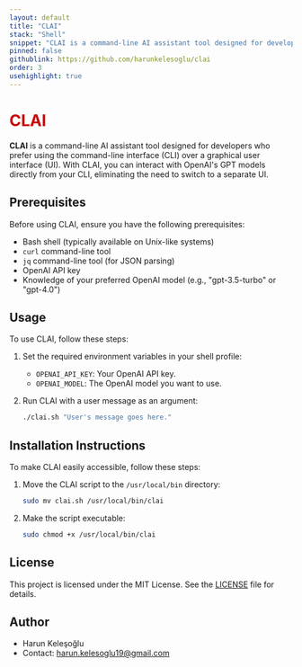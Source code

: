 ```yaml
---
layout: default
title: "CLAI"
stack: "Shell"
snippet: "CLAI is a command-line AI assistant tool designed for developers who prefer using the command-line interface (CLI) over a graphical user interface (UI)"
pinned: false
githublink: https://github.com/harunkelesoglu/clai
order: 3
usehighlight: true
---
```


<h1 style="color: #cc0000" class="venenosa">CLAI</h1> 

**CLAI** is a command-line AI assistant tool designed for developers who prefer using the command-line interface (CLI) over a graphical user interface (UI). With CLAI, you can interact with OpenAI's GPT models directly from your CLI, eliminating the need to switch to a separate UI.

## Prerequisites

Before using CLAI, ensure you have the following prerequisites:

- Bash shell (typically available on Unix-like systems)
- `curl` command-line tool
- `jq` command-line tool (for JSON parsing)
- OpenAI API key
- Knowledge of your preferred OpenAI model (e.g., "gpt-3.5-turbo" or "gpt-4.0")

## Usage

To use CLAI, follow these steps:

1. Set the required environment variables in your shell profile:

   - `OPENAI_API_KEY`: Your OpenAI API key.
   - `OPENAI_MODEL`: The OpenAI model you want to use.

2. Run CLAI with a user message as an argument:

   ```bash
   ./clai.sh "User's message goes here."

## Installation Instructions

To make CLAI easily accessible, follow these steps:

1. Move the CLAI script to the `/usr/local/bin` directory:
   
   ```bash
   sudo mv clai.sh /usr/local/bin/clai

2. Make the script executable:

   ```bash
   sudo chmod +x /usr/local/bin/clai

## License

This project is licensed under the MIT License. See the [LICENSE](LICENSE) file for details.

## Author

- Harun Keleşoğlu
- Contact: [harun.kelesoglu19@gmail.com](mailto:harun.kelesoglu19@gmail.com)



